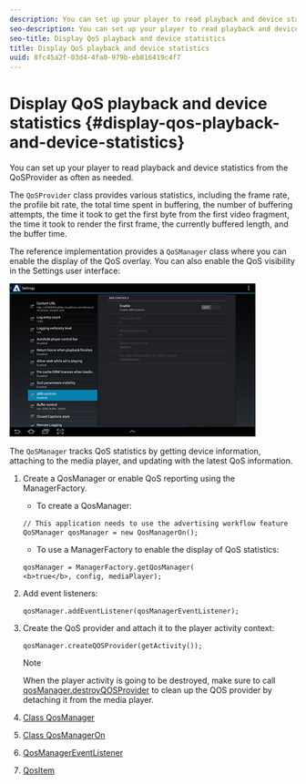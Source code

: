 ```yaml
---
description: You can set up your player to read playback and device statistics from the QoSProvider as often as needed.
seo-description: You can set up your player to read playback and device statistics from the QoSProvider as often as needed.
seo-title: Display QoS playback and device statistics
title: Display QoS playback and device statistics
uuid: 8fc45a2f-03d4-4fa0-979b-eb816419c4f7
---
```


# Display QoS playback and device statistics {#display-qos-playback-and-device-statistics}

You can set up your player to read playback and device statistics from the QoSProvider as often as needed.

The `QoSProvider` class provides various statistics, including the frame rate, the profile bit rate, the total time spent in buffering, the number of buffering attempts, the time it took to get the first byte from the first video fragment, the time it took to render the first frame, the currently buffered length, and the buffer time.

The reference implementation provides a `QoSManager` class where you can enable the display of the QoS overlay. You can also enable the QoS visibility in the Settings user interface:

![](assets/qos-configuration.jpg)

The `QoSManager` tracks QoS statistics by getting device information, attaching to the media player, and updating with the latest QoS information. 

1. Create a QosManager or enable QoS reporting using the ManagerFactory.

   * To create a QosManager:     
    
   ```    
   // This application needs to use the advertising workflow feature 
   QoSManager qosManager = new QosManagerOn();
   ```    
    
    * To use a ManagerFactory to enable the display of QoS statistics:     
    
    ```    
    qosManager = ManagerFactory.getQosManager( 
    <b>true</b>, config, mediaPlayer);
    ```

1. Add event listeners:

   ```
   qosManager.addEventListener(qosManagerEventListener);
   ```

1. Create the QoS provider and attach it to the player activity context:

   ```
   qosManager.createQOSProvider(getActivity());
   ```

   >[!NOTE]
   >
   >When the player activity is going to be destroyed, make sure to call [qosManager.destroyQOSProvider](http://help.adobe.com/en_US/primetime/reference_implementation/android/javadoc/com/adobe/primetime/reference/manager/QosManager.html#destroyQOSProvider()) to clean up the QOS provider by detaching it from the media player.

1. [Class QosManager](http://help.adobe.com/en_US/primetime/reference_implementation/android/javadoc/com/adobe/primetime/reference/manager/QosManager.html)
1. [Class QosManagerOn](http://help.adobe.com/en_US/primetime/reference_implementation/android/javadoc/com/adobe/primetime/reference/manager/QosManagerOn.html)
1. [QosManagerEventListener](http://help.adobe.com/en_US/primetime/reference_implementation/android/javadoc/com/adobe/primetime/reference/manager/QosManager.QosManagerEventListener.html)
1. [QosItem](http://help.adobe.com/en_US/primetime/reference_implementation/android/javadoc/com/adobe/primetime/reference/manager/QosManager.QosItem.html)
